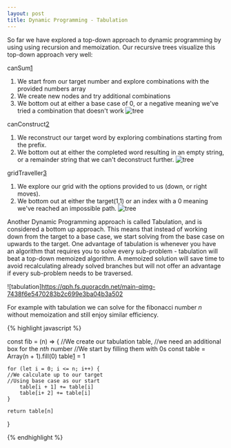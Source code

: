 ```yaml
---
layout: post
title: Dynamic Programming - Tabulation 
---
```


So far we have explored a top-down approach to dynamic programming by using using recursion and memoization.  Our recursive trees visualize this top-down approach very well:

canSum[1]
1. We start from our target number and explore combinations with the provided numbers array
2. We create new nodes and try additional combinations
3. We bottom out at either a base case of 0, or a negative meaning we've tried a combination that doesn't work
![tree](https://drive.google.com/uc?id=1BlztedSRiPzRprnflVDojFUV5pM3F5P8)


canConstruct[2]
1. We reconstruct our target word by exploring combinations starting from the prefix.  
2. We bottom out at either the completed word resulting in an empty string, or a remainder string that we can't deconstruct further.
![tree](https://drive.google.com/uc?id=1XmwF8pCz-gtFtWdwOgD1nwoHK2qdrPDj)

gridTraveller[3]
1. We explore our grid with the options provided to us (down, or right moves).
3. We bottom out at either the target(1,1) or an index with a 0 meaning we've reached an impossible path.
![tree](https://drive.google.com/uc?id=1HZ8zqfLyh5YFJ1FIzfXthUtvjgfZ_WVL)

Another Dynamic Programming approach is called Tabulation, and is considered a bottom up approach.  This means that instead of working down from the target to a base case, we start solving from the base case on upwards to the target.  One advantage of tabulation is whenever you have an algorithm that requires you to solve every sub-problem - tabulation will beat a top-down memoized algorithm.  A memoized solution will save time to avoid recalculating already solved branches but will not offer an advantage if every sub-problem needs to be traversed.  

![tabulation]https://qph.fs.quoracdn.net/main-qimg-7438f6e5470283b2c699e3ba04b3a502


For example with tabulation we can solve for the fibonacci number *n* without memoization and still enjoy similar efficiency.

{% highlight javascript %}

const fib = (n) => {
    //We create our tabulation table, 
    //we need an additional box for the *nth* number
    //We start by filling them with 0s
    const table = Array(n + 1).fill(0)
    table[1] = 1

    for (let i = 0; i <= n; i++) {
    //We calculate up to our target 
    //Using base case as our start
        table[i + 1] += table[i]
        table[i+ 2] += table[i]
    }

    return table[n]
}

{% endhighlight %}



[1]:https://anthonym5.github.io/my-awesome-blog/2021/04/25/dynamic-programming-3.html
[2]:https://anthonym5.github.io/my-awesome-blog/2021/05/01/dynamic-programming-4.html 
[3]:https://anthonym5.github.io/my-awesome-blog/2021/04/11/dynamic-programming-2.html